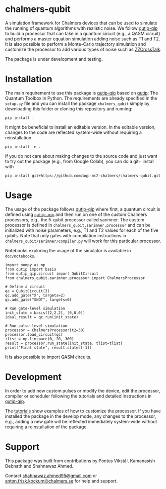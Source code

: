 # chalmers-qubit

A simulation framework for Chalmers devices that can be used to simulate the
running of quantum algorithms with realistic noise. We follow [qutip-qip](https://qutip-qip.readthedocs.io/en/stable/)
to build a processor that can take in a quantum circuit (e.g., a QASM cicruit)
and performs a master equation simulation adding noise such as T1 and T2. It is
also possible to perform a Monte-Carlo trajectory simulation and customize the
processor to add various types of noise such as [ZZCrossTalk](https://qutip-qip.readthedocs.io/en/latest/apidoc/qutip_qip.noise.html#qutip_qip.noise.ZZCrossTalk).

The package is under development and testing. 

# Installation

The main requirement to use this package is [qutip-qip](https://qutip-qip.readthedocs.io/en/stable/)
based on [qutip](https://qutip-qip.readthedocs.io/en/stable/): The
Quantum Toolbox in Python. The requirements are already specified in the 
`setup.py` file and you can install the package `chalmers_qubit` simply by
downloading this folder or cloning this repository and running:

```
pip install .
```

It might be beneficial to install an editable version. In the editable version,
changes to the code are reflected system-wide without requiring a reinstallation.

```
pip install -e .
```

If you do not care about making changes to the source code and just want to
try out the package (e.g., from Google Colab), you can do a git+ install with

```
pip install git+https://github.com/aqp-mc2-chalmers/chalmers-qubit.git
```

# Usage

The usage of the package follows [qutip-qip](https://qutip-qip.readthedocs.io/en/stable/)
where first, a quantum circuit is defined using [`qutip-qip`](https://qutip-qip.readthedocs.io/en/stable/qip-simulator.html)
and then run on one of the custom Chalmers processors, e.g., the 5-qubit processor
called sarimner. The custom processor is defined 
in `chalmers_qubit.sarimner.processor` and can be initialized with noise
parameters, e.g., T1 and T2 values for each of the five qubits. Note that only
gates with compilation instructions in `chalmers_qubit/sarimner/compiler.py`
will work for this particular processor.

Notebooks exploring the usage of the simulator is available in `doc/notebooks`. 

```
import numpy as np
from qutip import basis
from qutip_qip.circuit import QubitCircuit
from chalmers_qubit.sarimner.processor import ChalmersProcessor

# Define a circuit
qc = QubitCircuit(3)
qc.add_gate("X", targets=2)
qc.add_gate("SNOT", targets=0)

# Run gate-level simulation
init_state = basis([2,2,2], [0,0,0])
ideal_result = qc.run(init_state)

# Run pulse-level simulation
processor = ChalmersProcessor(t2=30)
processor.load_circuit(qc)
tlist = np.linspace(0, 20, 300)
result = processor.run_state(init_state, tlist=tlist)
print("Final state", result.states[-1])
```

It is also possible to import QASM circuits.

# Development

In order to add new custom pulses or modify the device, edit the processor, 
compiler or scheduler following the tutorials and detailed instructions in
[qutip-qip](https://qutip-qip.readthedocs.io/en/stable/).

The [tutorials](https://qutip.org/qutip-tutorials/) show examples of how to
customize the processor. If you have installed the package in the develop mode,
any changes to the processor, e.g., adding a new gate will be reflected
immediately system-wide without requiring a reinstallation of the package.

# Support

This package was built from contributions by Pontus Vikstål, Kamanasish Debnath
and Shahnawaz Ahmed.

Contact shahnawaz.ahmed95@gmail.com or anton.frisk.kockum@chalmers.se 
for help and support.
